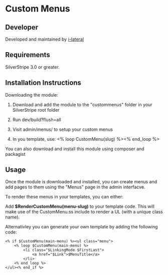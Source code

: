 Custom Menus
============

Developer
---------
Developed and maintained by [i-lateral](http://www.i-lateral.com)

Requirements
------------
SilverStripe 3.0 or greater.


Installation Instructions
-------------------------

Downloading the module:

1. Download and add the module to the "custommenus" folder in your SilverStripe root folder

2. Run dev/build?flush=all

3. Visit admin/menus/ to setup your custom menus

4. In you template, use: <% loop CustomMenu(slug) %><your HTML here /><% end_loop %>

You can also download and install this module using composer and packagist 

Usage
-----

Once the module is downloaded and installed, you can create menus and add pages
to them using the "Menus" page in the admin interfacve.

To render these menus in your templates, you can either:

Add **$RenderCustomMenu(menu-slug)** to your template code. This will make use of the
CustomMenu.ss include to render a UL (with a unique class name).

Alternativley you can generate your own template by adding the following code:

    <% if $CustomMenu(main-menu) %><ul class="menu">
        <% loop $CustomMenu(main-menu) %>
            <li class="$LinkingMode $FirstLast">
                <a href="$Link">$MenuTitle</a>
            </li>
        <% end_loop %>
    </ul><% end_if %>
